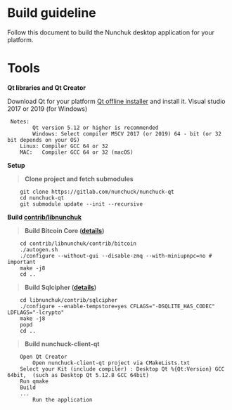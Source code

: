 # Build guideline

Follow this document to build the Nunchuk desktop application for your platform.

# Tools
**Qt libraries and Qt Creator**

 Download Qt for your platform [Qt offline installer](https://www.qt.io/offline-installers) and install it.
 Visual studio 2017 or 2019 (for Windows)
```
 Notes: 
        Qt version 5.12 or higher is recommended
        Windows: Select compiler MSCV 2017 (or 2019) 64 - bit (or 32 bit depends on your OS)
 	Linux: Compiler GCC 64 or 32
 	MAC:   Compiler GCC 64 or 32 (macOS)
```
**Setup**
>**Clone project and fetch submodules**
>
``` 
	git clone https://gitlab.com/nunchuck/nunchuck-qt
	cd nunchuck-qt
	git submodule update --init --recursive
```
**Build [contrib/libnunchuk](https://github.com/nunchuk-io/libnunchuk)**

>**Build Bitcoin Core ([details](https://github.com/bitcoin/bitcoin/tree/master/doc#building))**
>
```
	cd contrib/libnunchuk/contrib/bitcoin
	./autogen.sh
	./configure --without-gui --disable-zmq --with-miniupnpc=no # important
	make -j8
	cd ..
```
>**Build Sqlcipher ([details](https://github.com/sqlcipher/sqlcipher))**
>
```
	cd libnunchuk/contrib/sqlcipher
	./configure --enable-tempstore=yes CFLAGS="-DSQLITE_HAS_CODEC" LDFLAGS="-lcrypto"
	make -j8
	popd
	cd ..
```

>**Build nunchuck-client-qt**
>
```
	Open Qt Creator
        Open nunchuck-client-qt project via CMakeLists.txt
	Select your Kit (include compiler) : Desktop Qt %{Qt:Version} GCC 64bit,  (such as Desktop Qt 5.12.8 GCC 64bit)
	Run qmake
	Build
	...
        Run the application
```
